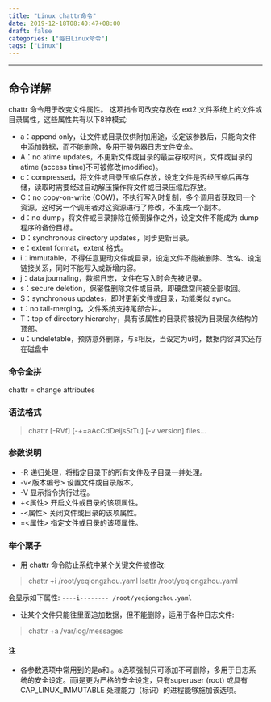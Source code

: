 ```yaml
---
title: "Linux chattr命令"
date: 2019-12-18T08:40:47+08:00
draft: false
categories: ["每日Linux命令"]
tags: ["Linux"]
---
```


---

## 命令详解

chattr 命令用于改变文件属性。
这项指令可改变存放在 ext2 文件系统上的文件或目录属性，这些属性共有以下8种模式:

- a：append only，让文件或目录仅供附加用途，设定该参数后，只能向文件中添加数据，而不能删除，多用于服务器日志文件安全。
- A：no atime updates，不更新文件或目录的最后存取时间，文件或目录的 atime (access time)不可被修改(modified)。
- c：compressed，将文件或目录压缩后存放，设定文件是否经压缩后再存储，读取时需要经过自动解压操作将文件或目录压缩后存放。
- C：no copy-on-write (COW)，不执行写入时复制，多个调用者获取同一个资源，这时另一个调用者对这资源进行了修改，不生成一个副本。
- d：no dump，将文件或目录排除在倾倒操作之外，设定文件不能成为 dump 程序的备份目标。
- D：synchronous directory updates，同步更新目录。
- e：extent format，extent 格式。
- i：immutable，不得任意更动文件或目录，设定文件不能被删除、改名、设定链接关系，同时不能写入或新增内容。
- j：data journaling，数据日志，文件在写入时会先被记录。
- s：secure deletion，保密性删除文件或目录，即硬盘空间被全部收回。
- S：synchronous updates，即时更新文件或目录，功能类似 sync。
- t：no tail-merging，文件系统支持尾部合并。
- T：top of directory hierarchy，具有该属性的目录将被视为目录层次结构的顶部。
- u：undeletable，预防意外删除，与s相反，当设定为u时，数据内容其实还存在磁盘中

### 命令全拼
chattr = change attributes

### 语法格式

> chattr [-RVf] [-+=aAcCdDeijsStTu] [-v version] files...

### 参数说明

- -R 递归处理，将指定目录下的所有文件及子目录一并处理。
- -v<版本编号> 设置文件或目录版本。
- -V 显示指令执行过程。
- +<属性> 开启文件或目录的该项属性。
- -<属性> 关闭文件或目录的该项属性。
- =<属性> 指定文件或目录的该项属性。

### 举个栗子

- 用 chattr 命令防止系统中某个关键文件被修改:

> chattr +i /root/yeqiongzhou.yaml
> lsattr /root/yeqiongzhou.yaml

会显示如下属性:
`----i-------- /root/yeqiongzhou.yaml`

- 让某个文件只能往里面追加数据，但不能删除，适用于各种日志文件:

> chattr +a /var/log/messages

#### 注

- 各参数选项中常用到的是a和i。a选项强制只可添加不可删除，多用于日志系统的安全设定。而i是更为严格的安全设定，只有superuser (root) 或具有 CAP_LINUX_IMMUTABLE 处理能力（标识）的进程能够施加该选项。
